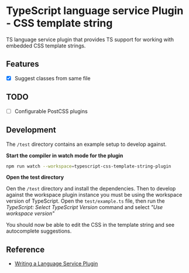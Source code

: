 # TypeScript language service Plugin - CSS template string

TS language service plugin that provides TS support for working with embedded CSS template
strings.

## Features

- [x] Suggest classes from same file

## TODO

- [ ] Configurable PostCSS plugins

## Development

The `/test` directory contains an example setup to develop against.

**Start the compiler in watch mode for the plugin**

```sh
npm run watch --workspace=typescript-css-template-string-plugin
```

**Open the test directory**

Oen the `/test` directory and install the dependencies. Then to develop against the
workspace plugin instance you must be using the workspace version of TypeScript. Open the
`test/example.ts` file, then run the _TypeScript: Select TypeScript Version_ command and
select _"Use workspace version"_

You should now be able to edit the CSS in the template string and see autocomplete
suggestions.

## Reference

- [Writing a Language Service Plugin](https://github.com/microsoft/TypeScript/wiki/Writing-a-Language-Service-Plugin#overview-writing-a-simple-plugin)
